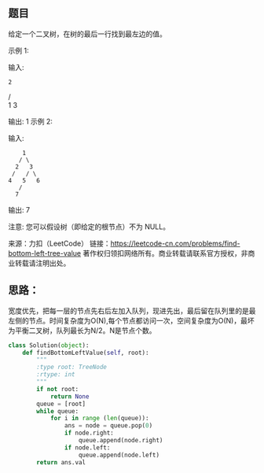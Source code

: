 ## 题目
给定一个二叉树，在树的最后一行找到最左边的值。

示例 1:

输入:

    2
   / \
  1   3

输出:
1
示例 2:

输入:

        1
       / \
      2   3
     /   / \
    4   5   6
       /
      7

输出:
7


注意: 您可以假设树（即给定的根节点）不为 NULL。

来源：力扣（LeetCode）
链接：https://leetcode-cn.com/problems/find-bottom-left-tree-value
著作权归领扣网络所有。商业转载请联系官方授权，非商业转载请注明出处。

## 思路：
宽度优先，把每一层的节点先右后左加入队列，现进先出，最后留在队列里的是最左侧的节点。时间复杂度为O(N),每个节点都访问一次，空间复杂度为O(N)，最坏为平衡二叉树，队列最长为N/2。N是节点个数。
```python
class Solution(object):
    def findBottomLeftValue(self, root):
        """
        :type root: TreeNode
        :rtype: int
        """
        if not root:
            return None
        queue = [root]
        while queue:
            for i in range (len(queue)):
                ans = node = queue.pop(0)
                if node.right:
                    queue.append(node.right)
                if node.left:
                    queue.append(node.left)
        return ans.val
```
